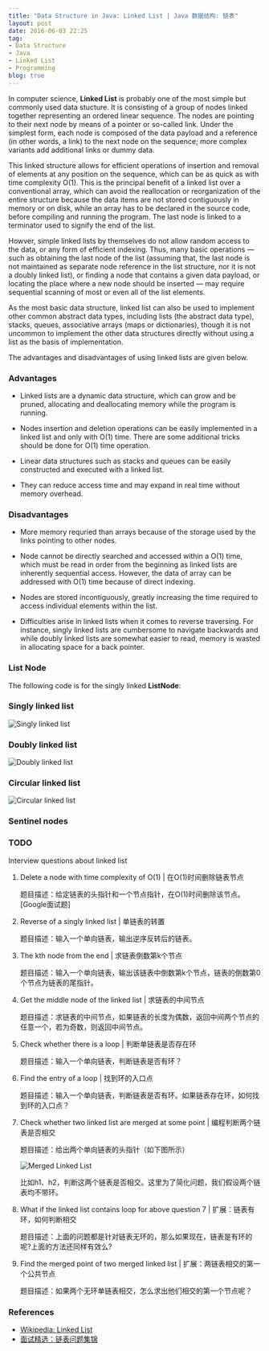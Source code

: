 ```yaml
---
title: "Data Structure in Java: Linked List | Java 数据结构: 链表"
layout: post
date: 2016-06-03 22:25
tag:
- Data Structure
- Java
- Linked List
- Programming
blog: true
---
```


In computer science, **Linked List** is probably one of the most simple but commonly used data stucture. It is consisting of a group of nodes linked together representing an ordered linear sequence. The nodes are pointing to their next node by means of a pointer or so-called link. Under the simplest form, each node is composed of the data payload and a reference (in other words, a link) to the next node on the sequence; more complex variants add additional links or dummy data.

This linked structure allows for efficient operations of insertion and removal of elements at any position on the sequence, which can be as quick as with time complexity O(1). This is the principal benefit of a linked list over a conventional array, which can avoid the reallocation or reorganization of the entire structure because the data items are not stored contiguously in memory or on disk, while an array has to be declared in the source code, before compiling and running the program. The last node is linked to a terminator used to signify the end of the list.

Howver, simple linked lists by themselves do not allow random access to the data, or any form of efficient indexing. Thus, many basic operations — such as obtaining the last node of the list (assuming that, the last node is not maintained as separate node reference in the list structure, nor it is not a doubly linked list), or finding a node that contains a given data payload, or locating the place where a new node should be inserted — may require sequential scanning of most or even all of the list elements.

As the most basic data structure, linked list can also be used to implement other common abstract data types, including lists (the abstract data type), stacks, queues, associative arrays (maps or dictionaries), though it is not uncommon to implement the other data structures directly without using a list as the basis of implementation.

The advantages and disadvantages of using linked lists are given below.

### Advantages

* Linked lists are a dynamic data structure, which can grow and be pruned, allocating and deallocating memory while the program is running.


* Nodes insertion and deletion operations can be easily implemented in a linked list and only with O(1) time. There are some additional tricks should be done for O(1) time operation.


* Linear data structures such as stacks and queues can be easily constructed and executed with a linked list.


* They can reduce access time and may expand in real time without memory overhead.



### Disadvantages

* More memory requried than arrays because of the storage used by the links pointing to other nodes.


* Node cannot be directly searched and accessed within a O(1) time, which must be read in order from the beginning as linked lists are inherently sequential access. However, the data of array can be addressed with O(1) time because of direct indexing.


* Nodes are stored incontiguously, greatly increasing the time required to access individual elements within the list.


* Difficulties arise in linked lists when it comes to reverse traversing. For instance, singly linked lists are cumbersome to navigate backwards and while doubly linked lists are somewhat easier to read, memory is wasted in allocating space for a back pointer.



### List Node

The following code is for the singly linked **ListNode**:


<script src="https://gist.github.com/fluency03/5e472e83fe72720f37fea9bafd355ec7.js"></script>


### Singly linked list

![Singly linked list][4]


### Doubly linked list

![Doubly linked list][5]


### Circular linked list

![Circular linked list][6]


### Sentinel nodes







### TODO

Interview questions about linked list

1. Delete a node with time complexity of O(1) \| 在O(1)时间删除链表节点

   题目描述：给定链表的头指针和一个节点指针，在O(1)时间删除该节点。[Google面试题]

2. Reverse of a singly linked list \| 单链表的转置

   题目描述：输入一个单向链表，输出逆序反转后的链表。

3. The kth node from the end \| 求链表倒数第k个节点

   题目描述：输入一个单向链表，输出该链表中倒数第k个节点，链表的倒数第0个节点为链表的尾指针。

4. Get the middle node of the linked list \| 求链表的中间节点

   题目描述：求链表的中间节点，如果链表的长度为偶数，返回中间两个节点的任意一个，若为奇数，则返回中间节点。

5. Check whether there is a loop \| 判断单链表是否存在环

   题目描述：输入一个单向链表，判断链表是否有环？

6. Find the entry of a loop \| 找到环的入口点

   题目描述：输入一个单向链表，判断链表是否有环。如果链表存在环，如何找到环的入口点？

7. Check whether two linked list are merged at some point \| 编程判断两个链表是否相交

   题目描述：给出两个单向链表的头指针（如下图所示）

   ![Merged Linked List][1]

   比如h1、h2，判断这两个链表是否相交。这里为了简化问题，我们假设两个链表均不带环。

8. What if the linked list contains loop for above question 7 \| 扩展：链表有环，如何判断相交

   题目描述：上面的问题都是针对链表无环的，那么如果现在，链表是有环的呢?上面的方法还同样有效么?

9. Find the merged point of two merged linked list \| 扩展：两链表相交的第一个公共节点

   题目描述：如果两个无环单链表相交，怎么求出他们相交的第一个节点呢？


### References

* [Wikipedia: Linked List][3]
* [面试精选：链表问题集锦][2]



[1]: https://raw.githubusercontent.com/fluency03/fluency03.github.io/master/assets/images/2to1.jpg
[2]: http://wuchong.me/blog/2014/03/25/interview-link-questions/
[3]: https://en.wikipedia.org/wiki/Linked_list
[4]: https://upload.wikimedia.org/wikipedia/commons/thumb/6/6d/Singly-linked-list.svg/408px-Singly-linked-list.svg.png
[5]: https://upload.wikimedia.org/wikipedia/commons/thumb/5/5e/Doubly-linked-list.svg/610px-Doubly-linked-list.svg.png
[6]: https://upload.wikimedia.org/wikipedia/commons/thumb/d/df/Circularly-linked-list.svg/350px-Circularly-linked-list.svg.png
